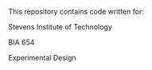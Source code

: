 This repository contains code written for:



Stevens Institute of Technology

BIA 654

Experimental Design
